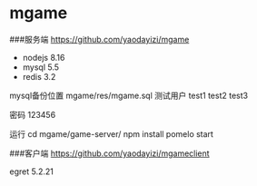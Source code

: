 # mgame
###服务端
https://github.com/yaodayizi/mgame

+ nodejs 8.16
+ mysql  5.5  
+ redis  3.2

mysql备份位置 mgame/res/mgame.sql 
测试用户
test1
test2
test3

密码
123456


运行 
cd mgame/game-server/
npm install
pomelo start

###客户端
https://github.com/yaodayizi/mgameclient

egret 5.2.21

